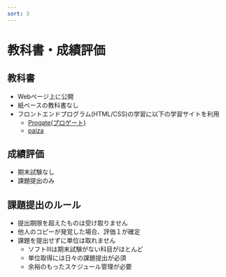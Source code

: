 ```yaml
---
sort: 3
---
```


# 教科書・成績評価

## 教科書

- Webページ上に公開
- 紙ベースの教科書なし
- フロントエンドプログラム(HTML/CSS)の学習に以下の学習サイトを利用
  - [Progate(プロゲート)](https://prog-8.com/dashboard)
  - [paiza](https://paiza.jp/)

## 成績評価

- 期末試験なし
- 課題提出のみ

## 課題提出のルール

- 提出期限を超えたものは受け取りません
- 他人のコピーが発覚した場合、評価１が確定
- 課題を提出せずに単位は取れません
  - ソフトⅢは期末試験がない科目がほとんど
  - 単位取得には日々の課題提出が必須
  - 余裕のもったスケジュール管理が必要
